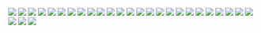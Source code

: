 ![](https://img.shields.io/badge/%F0%9F%91%8B-C%23-green?style=for-the-badge&logo=appveyor)
![](https://img.shields.io/badge/%F0%9F%A4%9A-C%2B%2B-blue?style=for-the-badge&logo=appveyor)
![](https://img.shields.io/badge/%F0%9F%96%90%EF%B8%8F-Java-%23EB8B22?style=for-the-badge&logo=appveyor)
![](https://img.shields.io/badge/%F0%9F%96%96-Python-%233474A9?style=for-the-badge&logo=appveyor)
![](https://img.shields.io/badge/%F0%9F%91%8C-Lua-%23050081?style=for-the-badge&logo=appveyor)
![](https://img.shields.io/badge/%F0%9F%A4%8C-JavaScript-%23F0DB4F?style=for-the-badge&logo=appveyor)
![](https://img.shields.io/badge/%F0%9F%A4%8F-PHP-%23787BB3?style=for-the-badge&logo=appveyor)
![](https://img.shields.io/badge/%E2%9C%8D%EF%B8%8F-CSS-%23264DE4?style=for-the-badge&logo=appveyor)
![](https://img.shields.io/badge/%F0%9F%A4%9D-HTML5-%23E54D26?style=for-the-badge&logo=appveyor)
![](https://img.shields.io/badge/%F0%9F%A4%B2-SASS-%23C76091?style=for-the-badge&logo=appveyor)
![](https://img.shields.io/badge/%E2%9C%8C%EF%B8%8F-TypeScript-%232D79C7?style=for-the-badge&logo=appveyor)
![](https://img.shields.io/badge/%F0%9F%A4%9E-VB-%23004F8C?style=for-the-badge&logo=appveyor)
![](https://img.shields.io/badge/%F0%9F%A4%9F-.NET-%235C2992?style=for-the-badge&logo=appveyor)
![](https://img.shields.io/badge/%F0%9F%91%86-WinAPIs-%230079D3?style=for-the-badge&logo=appveyor)
![](https://img.shields.io/badge/%F0%9F%91%87-WinKernels-%23C51130?style=for-the-badge&logo=appveyor)
![](https://img.shields.io/badge/%09%F0%9F%A4%98-Laravel-%23FC4F3D?style=for-the-badge&logo=appveyor)
![](https://img.shields.io/badge/%F0%9F%91%89-Vue-%233FA27C?style=for-the-badge&logo=appveyor)
![](https://img.shields.io/badge/%F0%9F%A4%99-Nuxt-%2340B983?style=for-the-badge&logo=appveyor)
![](https://img.shields.io/badge/%F0%9F%91%88-Nest-%23E0244D?style=for-the-badge&logo=appveyor)
![](https://img.shields.io/badge/%F0%9F%A4%9C-LAMP-%23FF9304?style=for-the-badge&logo=appveyor)
![](https://img.shields.io/badge/%09%E2%9C%8A-MySQL-%23036089?style=for-the-badge&logo=appveyor)
![](https://img.shields.io/badge/%F0%9F%91%8A-MariaDB-%23C17659?style=for-the-badge&logo=appveyor)
![](https://img.shields.io/badge/%F0%9F%A4%9B-PostgreSQL-%23316192?style=for-the-badge&logo=appveyor)
![](https://img.shields.io/badge/%F0%9F%91%8D-Malware%20Analysis-%23FF582E?style=for-the-badge&logo=appveyor)
![](https://img.shields.io/badge/%F0%9F%91%90-Reverse%20Engineering-%23E51C19?style=for-the-badge&logo=appveyor)
![](https://img.shields.io/badge/%F0%9F%91%8F-Game%20Hacking-%2306590D?style=for-the-badge&logo=appveyor)
![](https://img.shields.io/badge/%F0%9F%99%8C-AntiCheats-FEEE00?style=for-the-badge&logo=appveyor)
![](https://img.shields.io/badge/%E2%98%9D%EF%B8%8F-CyberSecurity-%2358366F?style=for-the-badge&logo=appveyor)
